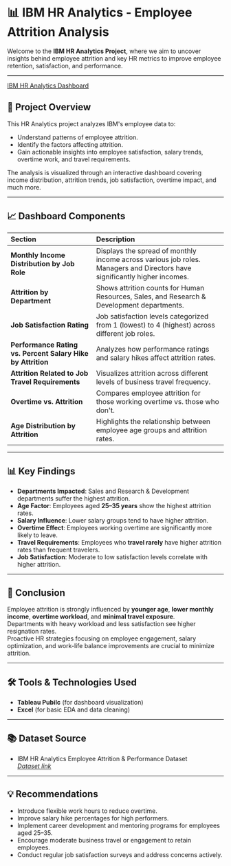 # 📊 IBM HR Analytics - Employee Attrition Analysis

Welcome to the **IBM HR Analytics Project**, where we aim to uncover insights behind employee attrition and key HR metrics to improve employee retention, satisfaction, and performance.

---
[IBM HR Analytics Dashboard]()


## 📜 Project Overview

This HR Analytics project analyzes IBM's employee data to:
- Understand patterns of employee attrition.
- Identify the factors affecting attrition.
- Gain actionable insights into employee satisfaction, salary trends, overtime work, and travel requirements.

The analysis is visualized through an interactive dashboard covering income distribution, attrition trends, job satisfaction, overtime impact, and much more.

---

## 📈 Dashboard Components

| Section | Description |
|:--------|:------------|
| **Monthly Income Distribution by Job Role** | Displays the spread of monthly income across various job roles. Managers and Directors have significantly higher incomes. |
| **Attrition by Department** | Shows attrition counts for Human Resources, Sales, and Research & Development departments. |
| **Job Satisfaction Rating** | Job satisfaction levels categorized from 1 (lowest) to 4 (highest) across different job roles. |
| **Performance Rating vs. Percent Salary Hike by Attrition** | Analyzes how performance ratings and salary hikes affect attrition rates. |
| **Attrition Related to Job Travel Requirements** | Visualizes attrition across different levels of business travel frequency. |
| **Overtime vs. Attrition** | Compares employee attrition for those working overtime vs. those who don't. |
| **Age Distribution by Attrition** | Highlights the relationship between employee age groups and attrition rates. |

---

## 📊 Key Findings

- **Departments Impacted**: Sales and Research & Development departments suffer the highest attrition.
- **Age Factor**: Employees aged **25–35 years** show the highest attrition rates.
- **Salary Influence**: Lower salary groups tend to have higher attrition.
- **Overtime Effect**: Employees working overtime are significantly more likely to leave.
- **Travel Requirements**: Employees who **travel rarely** have higher attrition rates than frequent travelers.
- **Job Satisfaction**: Moderate to low satisfaction levels correlate with higher attrition.

---

## 📌 Conclusion

Employee attrition is strongly influenced by **younger age**, **lower monthly income**, **overtime workload**, and **minimal travel exposure**.  
Departments with heavy workload and less satisfaction see higher resignation rates.  
Proactive HR strategies focusing on employee engagement, salary optimization, and work-life balance improvements are crucial to minimize attrition.

---

## 🛠️ Tools & Technologies Used

- **Tableau Pubilc** (for dashboard visualization)
- **Excel** (for basic EDA and data cleaning)

---

## 📚 Dataset Source

- IBM HR Analytics Employee Attrition & Performance Dataset  
*[Dataset link](https://www.kaggle.com/datasets/pavansubhasht/ibm-hr-analytics-attrition-dataset)*

---

## 💡 Recommendations

- Introduce flexible work hours to reduce overtime.
- Improve salary hike percentages for high performers.
- Implement career development and mentoring programs for employees aged 25–35.
- Encourage moderate business travel or engagement to retain employees.
- Conduct regular job satisfaction surveys and address concerns actively.


